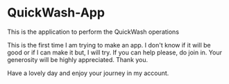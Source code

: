 # QuickWash-App
This is the application to perform the QuickWash operations

This is the first time I am trying to make an app. I don't know if it will be good or if I can make it but, I will try. If you can help please, do join in. Your generosity will be highly appreciated.
Thank you.

Have a lovely day and enjoy your journey in my account.
